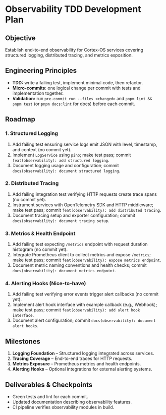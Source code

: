# Observability TDD Development Plan

## Objective

Establish end-to-end observability for Cortex-OS services covering structured logging, distributed tracing, and metrics exposition.

## Engineering Principles

- **TDD:** write a failing test, implement minimal code, then refactor.
- **Micro-commits:** one logical change per commit with tests and implementation together.
- **Validation:** run `pre-commit run --files <changed>` and `pnpm lint && pnpm test` (or `pnpm docs:lint` for docs) before each commit.

## Roadmap

### 1. Structured Logging

1. Add failing test ensuring service logs emit JSON with level, timestamp, and context (no commit yet).
2. Implement `LogService` using `pino`; make test pass; commit `feat(observability): add structured logging`.
3. Document logging usage and configuration; commit `docs(observability): document structured logging`.

### 2. Distributed Tracing

1. Add failing integration test verifying HTTP requests create trace spans (no commit yet).
2. Instrument services with OpenTelemetry SDK and HTTP middleware; make test pass; commit `feat(observability): add distributed tracing`.
3. Document tracing setup and exporter configuration; commit `docs(observability): document tracing setup`.

### 3. Metrics & Health Endpoint

1. Add failing test expecting `/metrics` endpoint with request duration histogram (no commit yet).
2. Integrate Prometheus client to collect metrics and expose `/metrics`; make test pass; commit `feat(observability): expose metrics endpoint`.
3. Document metric naming conventions and health checks; commit `docs(observability): document metrics endpoint`.

### 4. Alerting Hooks (Nice-to-have)

1. Add failing test verifying error events trigger alert callbacks (no commit yet).
2. Implement alert hook interface with example callback (e.g., Webhook); make test pass; commit `feat(observability): add alert hook interface`.
3. Document alert configuration; commit `docs(observability): document alert hooks`.

## Milestones

1. **Logging Foundation** – Structured logging integrated across services.
2. **Tracing Coverage** – End-to-end traces for HTTP requests.
3. **Metrics Exposure** – Prometheus metrics and health endpoints.
4. **Alerting Hooks** – Optional integrations for external alerting systems.

## Deliverables & Checkpoints

- Green tests and lint for each commit.
- Updated documentation describing observability features.
- CI pipeline verifies observability modules in build.
